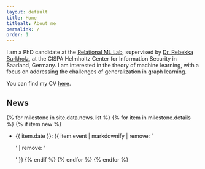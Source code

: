 ```yaml
---
layout: default
title: Home
titlealt: About me
permalink: /
order: 1
---
```


I am a PhD candidate at the [Relational ML Lab](https://relationalml.github.io), supervised by [Dr. Rebekka Burkholz](https://sites.google.com/view/rebekkaburkholz/), at the CISPA Helmholtz Center for Information Security in Saarland, Germany. I am interested in the theory of machine learning, with a focus on addressing the challenges of generalization in graph learning.

You can find my CV [here](/assets/RubioMadrigalCelia_cv.pdf).

## News

{% for milestone in site.data.news.list %}
{% for item in milestone.details %}
{% if item.new %}
* {{ item.date }}: {{ item.event | markdownify | remove: '<p>' | remove: '</p>' }}
{% endif %}
{% endfor %}
{% endfor %}
